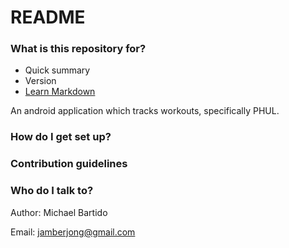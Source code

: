 # README #

### What is this repository for? ###

* Quick summary
* Version
* [Learn Markdown](https://bitbucket.org/tutorials/markdowndemo)

An android application which tracks workouts, specifically PHUL.

### How do I get set up? ###


### Contribution guidelines ###


### Who do I talk to? ###
Author: Michael Bartido

Email: jamberjong@gmail.com